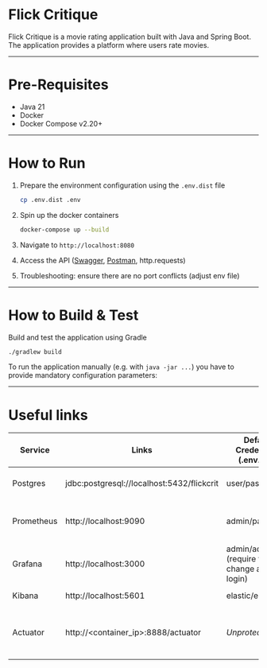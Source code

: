 Flick Critique
==============

Flick Critique is a movie rating application built with Java and Spring Boot. The application provides a platform
where users rate movies.

---

# Pre-Requisites

* Java 21
* Docker
* Docker Compose v2.20+

---

# How to Run

1) Prepare the environment configuration using the `.env.dist` file
   ```bash
   cp .env.dist .env
   ```

2) Spin up the docker containers
   ```bash
   docker-compose up --build
   ```
3) Navigate to `http://localhost:8080`

4) Access the API ([Swagger](http://127.0.0.1:8080/docs/swagger-ui/index.html), [Postman](./docs/flickcrit.postman_collection.json), http.requests)

5) Troubleshooting: ensure there are no port conflicts (adjust env file)

---

# How to Build & Test

Build and test the application using Gradle

   ```bash
   ./gradlew build
   ```

To run the application manually (e.g. with `java -jar ...`) you have to provide mandatory configuration parameters:



---

# Useful links

| Service    | Links                                      | Default Credentials (.env.dist)                 | Notes & Tips                                                               |
|------------|--------------------------------------------|-------------------------------------------------|----------------------------------------------------------------------------|
| Postgres   | jdbc:postgresql://localhost:5432/flickcrit | user/passw0rd                                   | In case you want to observe the data                                       |
| Prometheus | http://localhost:9090                      | admin/passw0rd                                  | Example queries:<br/>CPU Usage: system_cpu_usage * 100                     |
| Grafana    | http://localhost:3000                      | admin/admin<br/>(require to change after login) | The provisioned dashboard: JVM SpringBoot3                                 |
| Kibana     | http://localhost:5601                      | elastic/elastic                                 | Indexes: `app-logs-<YYYY.MM.dd>`                                           |
| Actuator   | http://<container_ip>:8888/actuator        | _Unprotected_                                   | Used in internal docker network for metrics scrapping, not exposed outside |



